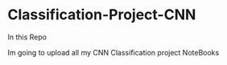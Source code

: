 # Classification-Project-CNN

In this Repo 

Im going to upload all my CNN  Classification project NoteBooks
